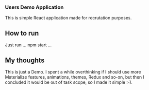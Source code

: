 ### Users Demo Application

This is simple React application made for recrutation purposes.

## How to run

Just run
...
npm start
...

## My thoughts

This is just a Demo. I spent a while overthinking if I should use more Materialize features, animations, themes, Redux and so-on, but then I concluded it would be out of task scope, so I made it simple :-).
